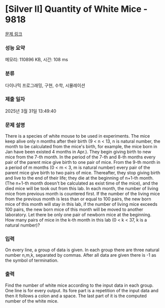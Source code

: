 # [Silver II] Quantity of White Mice - 9818 

[문제 링크](https://www.acmicpc.net/problem/9818) 

### 성능 요약

메모리: 110896 KB, 시간: 108 ms

### 분류

다이나믹 프로그래밍, 구현, 수학, 시뮬레이션

### 제출 일자

2025년 3월 31일 13:49:40

### 문제 설명

<p>There is a species of white mouse to be used in experiments. The mice keep alive only n months after their birth (9 < n < 13, n is natural number, the month to be calculated from the mice's birth, for example, the mice born in Jan have been existed 4 months in Apr.). They begin giving birth to new mice from the 7-th month. In the period of the 7-th and 8-th months every pair of the parent mice give birth to one pair of mice. From the 9-th month in a period of m months (0 < m < 3, m is natural number) every pair of the parent mice give birth to two pairs of mice. Thereafter, they stop giving birth and live to the end of their life; they die at the beginning of n+1-th month. (The n+1-th month doesn't be calculated as exist time of the mice), and the died mice will be took out from this lab. In each month, the number of living mice from previous month is countered first. If the number of the living mice from the previous month is less than or equal to 100 pairs, the new born mice of this month will stay in this lab, if the number of living mice exceeds 100 pairs, the new born mice of this month will be moved to another laboratory. Let there be only one pair of newborn mice at the beginning. How many pairs of mice in the k-th month in this lab (0 < k < 37, k is a natural number)?</p>

### 입력 

 <p>On every line, a group of data is given. In each group there are three natural number n,m,k, separated by commas. After all data are given there is -1 as the symbol of termination.</p>

### 출력 

 <p>Find the number of white mice according to the input data in each group. One line is for every output. Its fore part is a repetition of the input data and then it follows a colon and a space. The last part of it is the computed number of the white mice.</p>

